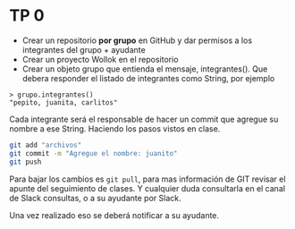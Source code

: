 # TP 0

- Crear un repositorio **por grupo** en GitHub y dar permisos a los integrantes del grupo + ayudante    
- Crear un proyecto Wollok en el repositorio
- Crear un objeto grupo que entienda el mensaje, integrantes(). Que debera responder el listado de integrantes como String, por ejemplo

```
> grupo.integrantes()
"pepito, juanita, carlitos"
```

Cada integrante será el responsable de hacer un commit que agregue su nombre a ese String. Haciendo los pasos vistos en clase.

```bash
git add "archivos"
git commit -m "Agregue el nombre: juanito"
git push
```

Para bajar los cambios es `git pull`, para mas información de GIT revisar el apunte del seguimiento de clases. Y cualquier duda consultarla en el canal de Slack consultas, o a su ayudante por Slack.

Una vez realizado eso se deberá notificar a su ayudante.
